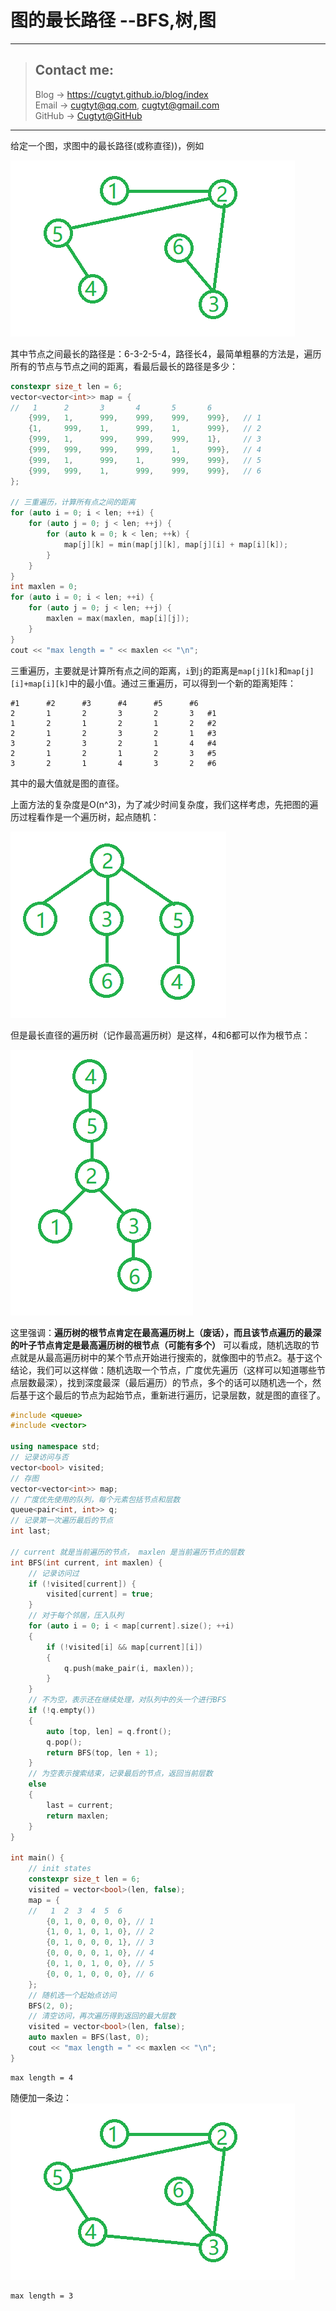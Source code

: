 # 图的最长路径 --BFS,树,图

---
> ## Contact me:
> Blog -> <https://cugtyt.github.io/blog/index>  
> Email -> <cugtyt@qq.com>, <cugtyt@gmail.com>  
> GitHub -> [Cugtyt@GitHub](https://github.com/Cugtyt)

---

给定一个图，求图中的最长路径(或称直径))，例如

![](R/dfs_diameter1.png)

其中节点之间最长的路径是：6-3-2-5-4，路径长4，最简单粗暴的方法是，遍历所有的节点与节点之间的距离，看最后最长的路径是多少：


``` c++
constexpr size_t len = 6;
vector<vector<int>> map = {
//   1      2       3       4       5       6
    {999,   1,      999,    999,    999,    999},   // 1
    {1,     999,    1,      999,    1,      999},   // 2
    {999,   1,      999,    999,    999,    1},     // 3
    {999,   999,    999,    999,    1,      999},   // 4
    {999,   1,      999,    1,      999,    999},   // 5
    {999,   999,    1,      999,    999,    999},   // 6
};

// 三重遍历，计算所有点之间的距离
for (auto i = 0; i < len; ++i) {
    for (auto j = 0; j < len; ++j) {
        for (auto k = 0; k < len; ++k) {
            map[j][k] = min(map[j][k], map[j][i] + map[i][k]);
        }
    }
}
int maxlen = 0;
for (auto i = 0; i < len; ++i) {
    for (auto j = 0; j < len; ++j) {
        maxlen = max(maxlen, map[i][j]);
    }
}
cout << "max length = " << maxlen << "\n";
```

三重遍历，主要就是计算所有点之间的距离，`i`到`j`的距离是`map[j][k]`和`map[j][i]+map[i][k]`中的最小值。通过三重遍历，可以得到一个新的距离矩阵：

```
#1      #2      #3      #4      #5      #6
2       1       2       3       2       3   #1
1       2       1       2       1       2   #2
2       1       2       3       2       1   #3
3       2       3       2       1       4   #4
2       1       2       1       2       3   #5
3       2       1       4       3       2   #6
```

其中的最大值就是图的直径。

上面方法的复杂度是O(n^3)，为了减少时间复杂度，我们这样考虑，先把图的遍历过程看作是一个遍历树，起点随机：

![](R/dfs_diameter3.png)

但是最长直径的遍历树（记作最高遍历树）是这样，4和6都可以作为根节点：

![](R/dfs_diameter4.png)

这里强调：**遍历树的根节点肯定在最高遍历树上（废话），而且该节点遍历的最深的叶子节点肯定是最高遍历树的根节点（可能有多个）** 可以看成，随机选取的节点就是从最高遍历树中的某个节点开始进行搜索的，就像图中的节点2。基于这个结论，我们可以这样做：随机选取一个节点，广度优先遍历（这样可以知道哪些节点层数最深），找到深度最深（最后遍历）的节点，多个的话可以随机选一个，然后基于这个最后的节点为起始节点，重新进行遍历，记录层数，就是图的直径了。

``` c++
#include <queue>
#include <vector>

using namespace std;
// 记录访问与否
vector<bool> visited;
// 存图
vector<vector<int>> map;
// 广度优先使用的队列，每个元素包括节点和层数
queue<pair<int, int>> q;
// 记录第一次遍历最后的节点
int last;

// current 就是当前遍历的节点， maxlen 是当前遍历节点的层数
int BFS(int current, int maxlen) {
    // 记录访问过
	if (!visited[current]) {
		visited[current] = true;
	}
    // 对于每个邻居，压入队列
	for (auto i = 0; i < map[current].size(); ++i)
	{
		if (!visited[i] && map[current][i])
		{
			q.push(make_pair(i, maxlen));
		}
	}
    // 不为空，表示还在继续处理，对队列中的头一个进行BFS
	if (!q.empty())
	{
		auto [top, len] = q.front();
		q.pop();
		return BFS(top, len + 1);
	}
    // 为空表示搜索结束，记录最后的节点，返回当前层数
	else
	{
		last = current;
		return maxlen;
	}
}

int main() {
	// init states
	constexpr size_t len = 6;
	visited = vector<bool>(len, false);
	map = {
	//   1  2  3  4  5  6
		{0, 1, 0, 0, 0, 0}, // 1
		{1, 0, 1, 0, 1, 0}, // 2
		{0, 1, 0, 0, 0, 1}, // 3
		{0, 0, 0, 0, 1, 0}, // 4
		{0, 1, 0, 1, 0, 0}, // 5
		{0, 0, 1, 0, 0, 0}, // 6
	};
    // 随机选一个起始点访问
	BFS(2, 0);
	// 清空访问，再次遍历得到返回的最大层数
	visited = vector<bool>(len, false);
	auto maxlen = BFS(last, 0);
	cout << "max length = " << maxlen << "\n";
}
```

```
max length = 4
```

随便加一条边：
![](R/dfs_diameter2.png)

```
max length = 3
```